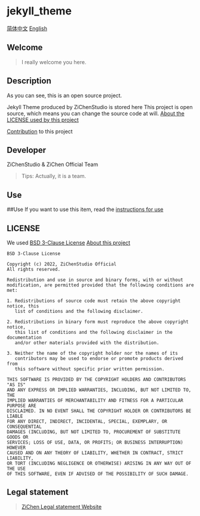 # jekyll_theme
[简体中文](../README.md) [English](README.en.md)
## Welcome
> I really welcome you here.

## Description

As you can see, this is an open source project.

Jekyll Theme produced by ZiChenStudio is stored here
This project is open source, which means you can change the source code at will.
[About the LICENSE used by this project](#LICENSE)

[Contribution](CONTINBUTING.en.md) to this project 
## Developer
ZiChenStudio & ZiChen Official Team
>Tips: Actually, it is a team.

## Use
##Use
If you want to use this item, read the [instructions for use](/use.md)

## LICENSE
We used [BSD 3-Clause License](/LICENSE)
[About this project](CONTRIBUTING.en.md)
```
BSD 3-Clause License

Copyright (c) 2022, ZiChenStudio Official
All rights reserved.

Redistribution and use in source and binary forms, with or without
modification, are permitted provided that the following conditions are met:

1. Redistributions of source code must retain the above copyright notice, this
   list of conditions and the following disclaimer.

2. Redistributions in binary form must reproduce the above copyright notice,
   this list of conditions and the following disclaimer in the documentation
   and/or other materials provided with the distribution.

3. Neither the name of the copyright holder nor the names of its
   contributors may be used to endorse or promote products derived from
   this software without specific prior written permission.

THIS SOFTWARE IS PROVIDED BY THE COPYRIGHT HOLDERS AND CONTRIBUTORS "AS IS"
AND ANY EXPRESS OR IMPLIED WARRANTIES, INCLUDING, BUT NOT LIMITED TO, THE
IMPLIED WARRANTIES OF MERCHANTABILITY AND FITNESS FOR A PARTICULAR PURPOSE ARE
DISCLAIMED. IN NO EVENT SHALL THE COPYRIGHT HOLDER OR CONTRIBUTORS BE LIABLE
FOR ANY DIRECT, INDIRECT, INCIDENTAL, SPECIAL, EXEMPLARY, OR CONSEQUENTIAL
DAMAGES (INCLUDING, BUT NOT LIMITED TO, PROCUREMENT OF SUBSTITUTE GOODS OR
SERVICES; LOSS OF USE, DATA, OR PROFITS; OR BUSINESS INTERRUPTION) HOWEVER
CAUSED AND ON ANY THEORY OF LIABILITY, WHETHER IN CONTRACT, STRICT LIABILITY,
OR TORT (INCLUDING NEGLIGENCE OR OTHERWISE) ARISING IN ANY WAY OUT OF THE USE
OF THIS SOFTWARE, EVEN IF ADVISED OF THE POSSIBILITY OF SUCH DAMAGE.

```

## Legal statement
> [ZiChen Legal statement Website](https://zichenstudio.netlify.app/HTML/Legal_notices.html)
